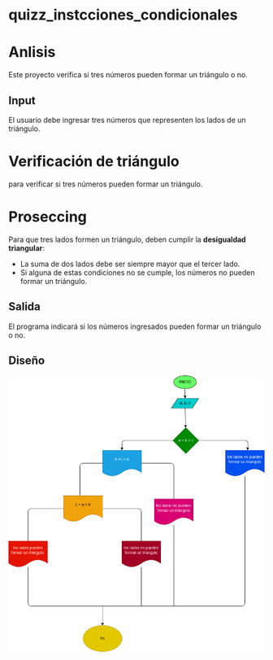 # quizz_instcciones_condicionales

# Anlisis


Este proyecto verifica si tres números pueden formar un triángulo o no.  


## Input  
El usuario debe ingresar tres números que representen los lados de un triángulo.


# Verificación de triángulo  

para verificar si tres números pueden formar un triángulo.  


# Proseccing
 
Para que tres lados formen un triángulo, deben cumplir la **desigualdad triangular**:  
- La suma de dos lados debe ser siempre mayor que el tercer lado.  
- Si alguna de estas condiciones no se cumple, los números no pueden formar un triángulo.  

## Salida
El programa indicará si los números ingresados pueden formar un triángulo o no.  

## Diseño

![Diagrama de flujo](diagrama.png "Diagrama de flijo")
